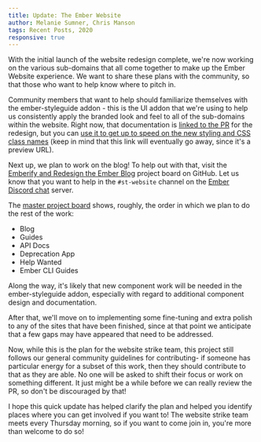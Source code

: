```yaml
---
title: Update: The Ember Website
author: Melanie Sumner, Chris Manson
tags: Recent Posts, 2020
responsive: true
---
```


With the initial launch of the website redesign complete, we're now working on the various sub-domains that all come together to make up the Ember Website experience. We want to share these plans with the community, so that those who want to help know where to pitch in. 

Community members that want to help should familiarize themselves with the ember-styleguide addon - this is the UI addon that we're using to help us consistently apply the branded look and feel to all of the sub-domains within the website. Right now, that documentation is [linked to the PR](https://github.com/ember-learn/ember-styleguide/pull/145) for the redesign, but you can [use it to get up to speed on the new styling and CSS class names](https://deploy-preview-145--ember-styleguide.netlify.com/) (keep in mind that this link will eventually go away, since it's a preview URL).  

Next up, we plan to work on the blog! To help out with that, visit the [Emberify and Redesign the Ember Blog](https://github.com/orgs/ember-learn/projects/15) project board on GitHub. Let us know that you want to help in the `#st-website` channel on the [Ember Discord chat](https://discord.gg/emberjs) server.

The [master project board](https://github.com/orgs/ember-learn/projects/39) shows, roughly, the order in which we plan to do the rest of the work: 

- Blog
- Guides
- API Docs
- Deprecation App
- Help Wanted
- Ember CLI Guides

Along the way, it's likely that new component work will be needed in the ember-styleguide addon, especially with regard to additional component design and documentation.

After that, we'll move on to implementing some fine-tuning and extra polish to any of the sites that have been finished, since at that point we anticipate that a few gaps may have appeared that need to be addressed. 

<!--alex ignore just-->
Now, while this is the plan for the website strike team, this project still follows our general community guidelines for contributing- if someone has particular energy for a subset of this work, then they should contribute to that as they are able. No one will be asked to shift their focus or work on something different. It just might be a while before we can really review the PR, so don't be discouraged by that! 

I hope this quick update has helped clarify the plan and helped you identify places where you can get involved if you want to! The website strike team meets every Thursday morning, so if you want to come join in, you're more than welcome to do so!
